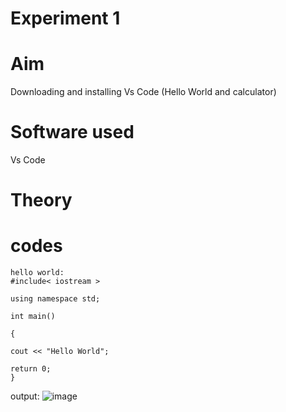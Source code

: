 # Experiment 1
# Aim
Downloading and installing Vs Code (Hello World and calculator) 
# Software used 
Vs Code 
# Theory 

# codes
~~~
hello world:
#include< iostream >

using namespace std;

int main()

{

cout << "Hello World";

return 0;
}
~~~
output:
![image](https://github.com/user-attachments/assets/940fa4f2-0311-4552-81a9-19feab7dd525)
